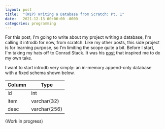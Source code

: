 ```yaml
---
layout: post
title:  "(WIP) Writing a Database from Scratch: Pt. 1"
date:   2021-12-13 00:06:00 -0000
categories: programming
---
```


For this post, I'm going to write about my project writing a database,
I'm calling it introdb for now, from scratch. Like my other posts, this side
project is for learning purpose, so I'm limiting the scope quite a bit.
Before I start, I'm taking my hats off to Conrad Stack. It was his [post](https://cstack.github.io/db_tutorial/)
that inspired me to do my own take.

I want to start introdb very simply: an in-memory append-only database with
a fixed schema shown below.

| Column  | Type         |
|---------|--------------|
| id      | int          |
| item    | varchar(32)  |
| desc    | varchar(256) |

(Work in progress)

